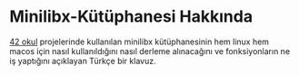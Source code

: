 # Minilibx-Kütüphanesi Hakkında

[42 okul](https://www.42istanbul.com.tr/) projelerinde kullanılan minilibx kütüphanesinin hem linux hem macos için nasıl kullanıldığını nasıl derleme alınacağını ve fonksiyonların ne iş yaptığını açıklayan Türkçe bir klavuz.
